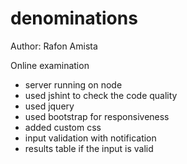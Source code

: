 # denominations
Author: Rafon Amista

Online examination

- server running on node
- used jshint to check the code quality
- used jquery
- used bootstrap for responsiveness
- added custom css
- input validation with notification
- results table if the input is valid

